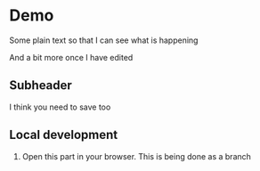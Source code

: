# Demo

Some plain text so that I can see what is happening

And a bit more once I have edited

## Subheader

I think you need to save too

## Local development

1. Open this part in your browser. This is being done as a branch
